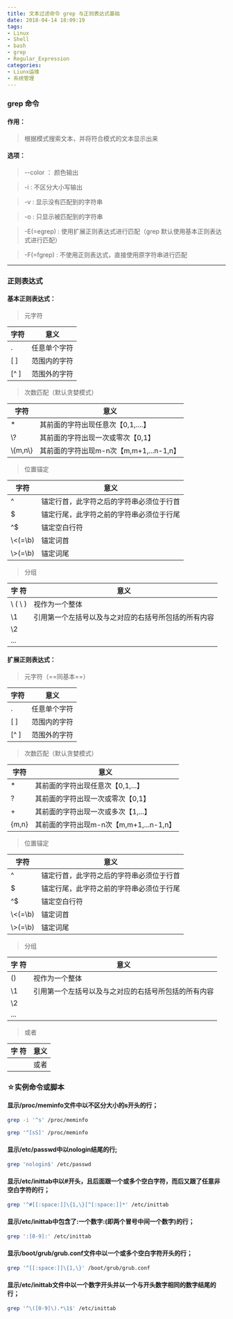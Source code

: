 ```yaml
---
title: 文本过滤命令 grep 与正则表达式基础
date: 2018-04-14 18:09:19
tags: 
- Linux
- Shell
- bash
- grep
- Regular_Expression
categories:
- Liunx运维
- 系统管理
---
```



###   grep 命令


#### 作用：

> 根据模式搜索文本，并将符合模式的文本显示出来


####  选项：

> --color  ： 颜色输出

> -i       :  不区分大小写输出

> -v       :  显示没有匹配到的字符串

> -o       :  只显示被匹配到的字符串

> -E(=egrep) : 使用扩展正则表达式进行匹配（grep 默认使用基本正则表达式进行匹配）

> -F(=fgrep) : 不使用正则表达式，直接使用原字符串进行匹配


---



###   正则表达式

#### 基本正则表达式：

> 元字符

字符 | 意义
---  |---
.    | 任意单个字符
[ ]  | 范围内的字符
[^ ] | 范围外的字符

> 次数匹配（默认贪婪模式）


字符 | 意义
---  |---
*    | 其前面的字符出现任意次【0,1,....】
\\\?   | 其前面的字符出现一次或零次【0,1】
\\\{m,n\\\}| 其前面的字符出现m-n次【m,m+1,...n-1,n】

> 位置锚定

字符 | 意义
---  |---
^    | 锚定行首，此字符之后的字符串必须位于行首
$    | 锚定行尾，此字符之前的字符串必须位于行尾
^$   | 锚定空白行符
\\\<(=\b)  | 锚定词首
\\\>(=\b)  | 锚定词尾

> 分组

字 符 | 意义
---    |---
   \ \(  \ \)    | 视作为一个整体
  \\1    | 引用第一个左括号以及与之对应的右括号所包括的所有内容
\\2    | 
...|


#### 扩展正则表达式：

> 元字符（==同基本==）

字符 | 意义
---  |---
.    | 任意单个字符
[ ]  | 范围内的字符
[^ ] | 范围外的字符

> 次数匹配（默认贪婪模式）


字符 | 意义
---  |---
*    | 其前面的字符出现任意次【0,1,...】
?    | 其前面的字符出现一次或零次【0,1】
+    | 其前面的字符出现一次或多次【1,...】
{m,n}| 其前面的字符出现m-n次【m,m+1,...n-1,n】

> 位置锚定

字符 | 意义
---  |---
^    | 锚定行首，此字符之后的字符串必须位于行首
$    | 锚定行尾，此字符之前的字符串必须位于行尾
^$   | 锚定空白行符
\\\<(=\b)  | 锚定词首
\\\>(=\b)  | 锚定词尾

> 分组

字 符 | 意义
---    |---
()     | 视作为一个整体
\\1    | 引用第一个左括号以及与之对应的右括号所包括的所有内容
\\2    | 
...|

> 或者

字 符 | 意义
---    |---
|     | 或者




###  ☆实例命令或脚本

#### 显示/proc/meminfo文件中以不区分大小的s开头的行；


```sh
grep -i '^s' /proc/meminfo

grep '^[sS]' /proc/meminfo
```


#### 显示/etc/passwd中以nologin结尾的行;


```sh
grep 'nologin$' /etc/passwd
```

#### 显示/etc/inittab中以#开头，且后面跟一个或多个空白字符，而后又跟了任意非空白字符的行；


```sh
grep '^#[[:space:]]\{1,\}[^[:space:]]*' /etc/inittab
```

#### 显示/etc/inittab中包含了:一个数字:(即两个冒号中间一个数字)的行；


```sh
grep ':[0-9]:' /etc/inittab
```

#### 显示/boot/grub/grub.conf文件中以一个或多个空白字符开头的行；


```sh
grep '^[[:space:]]\{1,\}' /boot/grub/grub.conf
```

#### 显示/etc/inittab文件中以一个数字开头并以一个与开头数字相同的数字结尾的行；


```sh
grep '^\([0-9]\).*\1$' /etc/inittab
```





